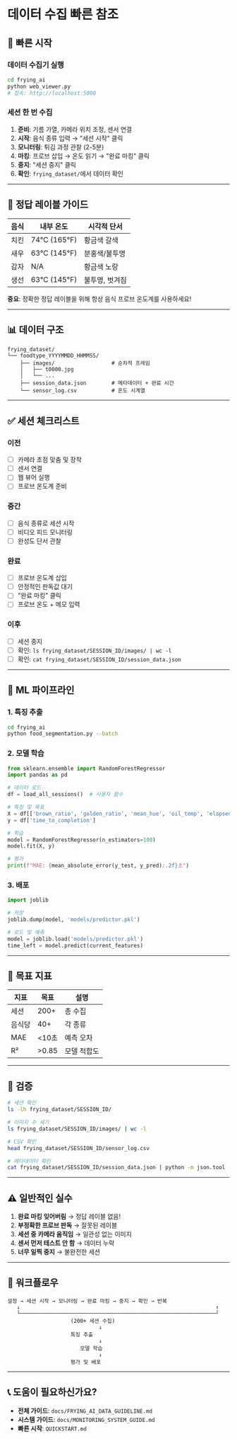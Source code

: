 # 데이터 수집 빠른 참조

## 🚀 빠른 시작

### 데이터 수집기 실행
```bash
cd frying_ai
python web_viewer.py
# 접속: http://localhost:5000
```

### 세션 한 번 수집

1. **준비**: 기름 가열, 카메라 위치 조정, 센서 연결
2. **시작**: 음식 종류 입력 → "세션 시작" 클릭
3. **모니터링**: 튀김 과정 관찰 (2-5분)
4. **마킹**: 프로브 삽입 → 온도 읽기 → "완료 마킹" 클릭
5. **중지**: "세션 중지" 클릭
6. **확인**: `frying_dataset/`에서 데이터 확인

---

## 🎯 정답 레이블 가이드

| 음식 | 내부 온도 | 시각적 단서 |
|------|----------|------------|
| 치킨 | 74°C (165°F) | 황금색 갈색 |
| 새우 | 63°C (145°F) | 분홍색/불투명 |
| 감자 | N/A | 황금색 노랑 |
| 생선 | 63°C (145°F) | 불투명, 벗겨짐 |

**중요**: 정확한 정답 레이블을 위해 항상 음식 프로브 온도계를 사용하세요!

---

## 📊 데이터 구조

```
frying_dataset/
└── foodtype_YYYYMMDD_HHMMSS/
    ├── images/                  # 순차적 프레임
    │   ├── t0000.jpg
    │   └── ...
    ├── session_data.json        # 메타데이터 + 완료 시간
    └── sensor_log.csv           # 온도 시계열
```

---

## ✅ 세션 체크리스트

### 이전
- [ ] 카메라 초점 맞춤 및 장착
- [ ] 센서 연결
- [ ] 웹 뷰어 실행
- [ ] 프로브 온도계 준비

### 중간
- [ ] 음식 종류로 세션 시작
- [ ] 비디오 피드 모니터링
- [ ] 완성도 단서 관찰

### 완료
- [ ] 프로브 온도계 삽입
- [ ] 안정적인 판독값 대기
- [ ] "완료 마킹" 클릭
- [ ] 프로브 온도 + 메모 입력

### 이후
- [ ] 세션 중지
- [ ] 확인: `ls frying_dataset/SESSION_ID/images/ | wc -l`
- [ ] 확인: `cat frying_dataset/SESSION_ID/session_data.json`

---

## 🤖 ML 파이프라인

### 1. 특징 추출
```bash
cd frying_ai
python food_segmentation.py --batch
```

### 2. 모델 학습
```python
from sklearn.ensemble import RandomForestRegressor
import pandas as pd

# 데이터 로드
df = load_all_sessions()  # 사용자 함수

# 특징 및 목표
X = df[['brown_ratio', 'golden_ratio', 'mean_hue', 'oil_temp', 'elapsed_time']]
y = df['time_to_completion']

# 학습
model = RandomForestRegressor(n_estimators=100)
model.fit(X, y)

# 평가
print(f"MAE: {mean_absolute_error(y_test, y_pred):.2f}초")
```

### 3. 배포
```python
import joblib

# 저장
joblib.dump(model, 'models/predictor.pkl')

# 로드 및 예측
model = joblib.load('models/predictor.pkl')
time_left = model.predict(current_features)
```

---

## 🎯 목표 지표

| 지표 | 목표 | 설명 |
|--------|--------|-------------|
| 세션 | 200+ | 총 수집 |
| 음식당 | 40+ | 각 종류 |
| MAE | <10초 | 예측 오차 |
| R² | >0.85 | 모델 적합도 |

---

## 🔧 검증

```bash
# 세션 확인
ls -lh frying_dataset/SESSION_ID/

# 이미지 수 세기
ls frying_dataset/SESSION_ID/images/ | wc -l

# CSV 확인
head frying_dataset/SESSION_ID/sensor_log.csv

# 메타데이터 확인
cat frying_dataset/SESSION_ID/session_data.json | python -m json.tool
```

---

## ⚠️ 일반적인 실수

1. **완료 마킹 잊어버림** → 정답 레이블 없음!
2. **부정확한 프로브 판독** → 잘못된 레이블
3. **세션 중 카메라 움직임** → 일관성 없는 이미지
4. **센서 먼저 테스트 안 함** → 데이터 누락
5. **너무 일찍 중지** → 불완전한 세션

---

## 🔄 워크플로우

```
설정 → 세션 시작 → 모니터링 → 완료 마킹 → 중지 → 확인 → 반복
   ↓                                                              ↑
   └──────────────────────────────────────────────────────────────┘
                    (200+ 세션 수집)
                             ↓
                    특징 추출
                             ↓
                       모델 학습
                             ↓
                    평가 및 배포
```

---

## 📞 도움이 필요하신가요?

- **전체 가이드**: `docs/FRYING_AI_DATA_GUIDELINE.md`
- **시스템 가이드**: `docs/MONITORING_SYSTEM_GUIDE.md`
- **빠른 시작**: `QUICKSTART.md`
